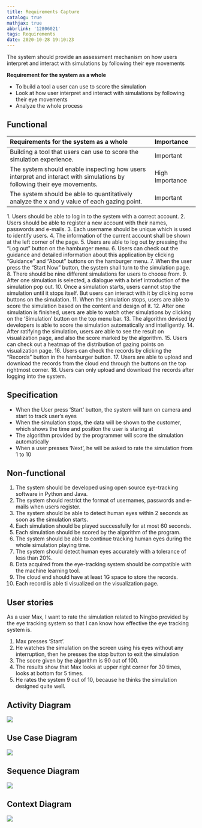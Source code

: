 ```yaml
---
title: Requirements Capture
catalog: true
mathjax: true
abbrlink: '12806021'
tags: Requirements
date: 2020-10-28 19:10:23
---
```


The system should provide an assessment mechanism on how users interpret and interact with simulations by following their eye movements

**Requirement for the system as a whole**

- To build a tool a user can use to score the simulation
- Look at how user interpret and interact with simulations by following their eye movements
- Analyze the whole process

## Functional

| **Requirements for the system as a whole**                                                                              | **Importance**  |
| :---------------------------------------------------------------------------------------------------------------------- | :-------------- |
| Building a tool that users can use to score the simulation experience.                                                  | Important       |
| The system should enable inspecting how users interpret and interact with simulations by following their eye movements. | High Importance |
| The system should be able to quantitatively analyze the x and y value of each gazing point.                             | Important       |

1. Users should be able to log in to the system with a correct account.
2. Users should be able to register a new account with their names, passwords and e-mails.
3. Each username should be unique which is used to identify users.
4. The information of the current account shall be shown at the left corner of the page.
5. Users are able to log out by pressing the “Log out” button on the hamburger menu.
6. Users can check out the guidance and detailed information about this application by clicking “Guidance” and “About” buttons on the hamburger menu.
7. When the user press the “Start Now” button, the system shall turn to the simulation page.
8. There should be nine different simulations for users to choose from.
9. After one simulation is selected, a dialogue with a brief introduction of the simulation pop out.
10. Once a simulation starts, users cannot stop the simulation until it stops itself. But users can interact with it by clicking some buttons on the simulation.
11. When the simulation stops, users are able to score the simulation based on the content and design of it.
12. After one simulation is finished, users are able to watch other simulations by clicking on the ‘Simulation’ button on the top menu bar.
13. The algorithm devised by developers is able to score the simulation automatically and intelligently.
14. After ratifying the simulation, users are able to see the result on visualization page, and also the score marked by the algorithm.
15. Users can check out a heatmap of the distribution of gazing points on visualization page.
16. Users can check the records by clicking the “Records” button in the hamburger button.
17. Users are able to upload and download the records from the cloud end through the buttons on the top rightmost corner.
18. Users can only upload and download the records after logging into the system.

## Specification

- When the User press ‘Start’ button, the system will turn on camera and start to track user’s eyes
- When the simulation stops, the data will be shown to the customer, which shows the time and position the user is staring at
- The algorithm provided by the programmer will score the simulation automatically
- When a user presses ‘Next’, he will be asked to rate the simulation from 1 to 10

## Non-functional

1. The system should be developed using open source eye-tracking software in Python and Java.
2. The system should restrict the format of usernames, passwords and e-mails when users register.
3. The system should be able to detect human eyes within 2 seconds as soon as the simulation starts.
4. Each simulation should be played successfully for at most 60 seconds.
5. Each simulation should be scored by the algorithm of the program.
6. The system should be able to continue tracking human eyes during the whole simulation playing time.
7. The system should detect human eyes accurately with a tolerance of less than 20%.
8. Data acquired from the eye-tracking system should be compatible with the machine learning tool.
9. The cloud end should have at least 1G space to store the records.
10. Each record is able ti visualized on the visualization page.

## User stories

As a user Max, I want to rate the simulation related to Ningbo provided by the eye tracking system so that I can know how effective the eye tracking system is.

1. Max presses ‘Start’.
2. He watches the simulation on the screen using his eyes without any interruption, then he presses the stop button to exit the simulation
3. The score given by the algorithm is 90 out of 100.
4. The results show that Max looks at upper right corner for 30 times, looks at bottom for 5 times.
5. He rates the system 9 out of 10, because he thinks the simulation designed quite well.

## Activity Diagram

![](/archives/12806021/activity-diagram.png)

## Use Case Diagram

![](/archives/12806021/use-case-diagram.png)

## Sequence Diagram

![](/archives/12806021/sequence-diagram.jpg)

## Context Diagram

![](/archives/12806021/context-diagram.jpg)
